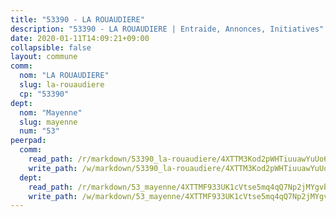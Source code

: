 ```yaml
---
title: "53390 - LA ROUAUDIERE"
description: "53390 - LA ROUAUDIERE | Entraide, Annonces, Initiatives"
date: 2020-01-11T14:09:21+09:00
collapsible: false
layout: commune
comm:
  nom: "LA ROUAUDIERE"
  slug: la-rouaudiere
  cp: "53390"
dept:
  nom: "Mayenne"
  slug: mayenne
  num: "53"
peerpad:
  comm:
    read_path: /r/markdown/53390_la-rouaudiere/4XTTM3Kod2pWHTiuuawYuUo6L3m2vMsBRwdw2H4tJ4W4zgyvF
    write_path: /w/markdown/53390_la-rouaudiere/4XTTM3Kod2pWHTiuuawYuUo6L3m2vMsBRwdw2H4tJ4W4zgyvF-K3TgUi4KdEwjbrQ1G7RhwZpvdcGXWeYMAKcVcCrPZb7R3FCZQt3ymnpWreXDbKtDxXoEXbqtKuNk2RytFg71SN5pbLem68qvBr3YEbje48CGGy9gkXQ5EGP9bGBGAthw3bsdxb4j
  dept:
    read_path: /r/markdown/53_mayenne/4XTTMF933UK1cVtse5mq4qQ7Np2jMYgvbp6qouY9MWyoeWY43
    write_path: /w/markdown/53_mayenne/4XTTMF933UK1cVtse5mq4qQ7Np2jMYgvbp6qouY9MWyoeWY43-K3TgUcgqTBNoSTxPqkZ94HV7ydPjBnvnBue9tEiK9jakhdXjxdo4Br4iK1oa2CDh4yEVWX1tFyjU9wvcKRuNLDocpAE5TJXkqSv2docSVtfLpqmkB6Zf1obqgGj7oAqY4ytCV5Es
---
```


